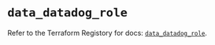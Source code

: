 # `data_datadog_role`

Refer to the Terraform Registory for docs: [`data_datadog_role`](https://registry.terraform.io/providers/datadog/datadog/3.25.0/docs/data-sources/role).
